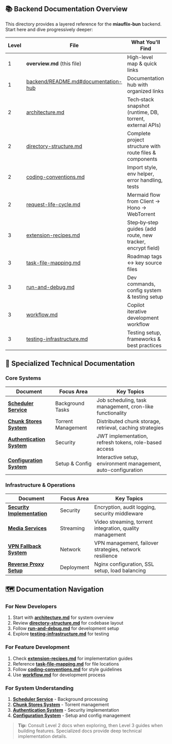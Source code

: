 ## 📚 Backend Documentation Overview

This directory provides a layered reference for the **miauflix-bun** backend.
Start here and dive progressively deeper:

| Level | File                                                                          | What You'll Find                                            |
| ----- | ----------------------------------------------------------------------------- | ----------------------------------------------------------- |
| 1     | **overview.md** (this file)                                                   | High-level map & quick links                                |
| 1     | [backend/README.md#documentation-hub](../backend/README.md#documentation-hub) | Documentation hub with organized links                      |
| 2     | [architecture.md](architecture.md)                                            | Tech‑stack snapshot (runtime, DB, torrent, external APIs)   |
| 2     | [directory-structure.md](directory-structure.md)                              | Complete project structure with route files & components    |
| 2     | [coding-conventions.md](coding-conventions.md)                                | Import style, env helper, error handling, tests             |
| 2     | [request-life-cycle.md](request-life-cycle.md)                                | Mermaid flow from Client → Hono → WebTorrent                |
| 3     | [extension-recipes.md](extension-recipes.md)                                  | Step‑by‑step guides (add route, new tracker, encrypt field) |
| 3     | [task-file-mapping.md](task-file-mapping.md)                                  | Roadmap tags ↔ key source files                            |
| 3     | [run-and-debug.md](run-and-debug.md)                                          | Dev commands, config system & testing setup                 |
| 3     | [workflow.md](workflow.md)                                                    | Copilot iterative development workflow                      |
| 3     | [testing-infrastructure.md](testing-infrastructure.md)                        | Testing setup, frameworks & best practices                  |

## 🔧 Specialized Technical Documentation

### Core Systems

| Document                                                       | Focus Area         | Key Topics                                                    |
| -------------------------------------------------------------- | ------------------ | ------------------------------------------------------------- |
| [**Scheduler Service**](../backend/docs/scheduler-service.md)  | Background Tasks   | Job scheduling, task management, cron-like functionality      |
| [**Chunk Stores System**](../backend/docs/chunk-stores.md)     | Torrent Management | Distributed chunk storage, retrieval, caching strategies      |
| [**Authentication System**](../backend/docs/authentication.md) | Security           | JWT implementation, refresh tokens, role-based access         |
| [**Configuration System**](../backend/docs/configuration.md)   | Setup & Config     | Interactive setup, environment management, auto-configuration |

### Infrastructure & Operations

| Document                                                          | Focus Area | Key Topics                                               |
| ----------------------------------------------------------------- | ---------- | -------------------------------------------------------- |
| [**Security Implementation**](../backend/docs/security.md)        | Security   | Encryption, audit logging, security middleware           |
| [**Media Services**](../backend/docs/media-services.md)           | Streaming  | Video streaming, torrent integration, quality management |
| [**VPN Fallback System**](../backend/docs/vpn-fallback-system.md) | Network    | VPN management, failover strategies, network resilience  |
| [**Reverse Proxy Setup**](../backend/docs/reverse-proxy.md)       | Deployment | Nginx configuration, SSL setup, load balancing           |

## 🗺️ Documentation Navigation

### For New Developers

1. Start with **[architecture.md](architecture.md)** for system overview
2. Review **[directory-structure.md](directory-structure.md)** for codebase layout
3. Follow **[run-and-debug.md](run-and-debug.md)** for development setup
4. Explore **[testing-infrastructure.md](testing-infrastructure.md)** for testing

### For Feature Development

1. Check **[extension-recipes.md](extension-recipes.md)** for implementation guides
2. Reference **[task-file-mapping.md](task-file-mapping.md)** for file locations
3. Follow **[coding-conventions.md](coding-conventions.md)** for style guidelines
4. Use **[workflow.md](workflow.md)** for development process

### For System Understanding

1. **[Scheduler Service](../backend/docs/scheduler-service.md)** - Background processing
2. **[Chunk Stores System](../backend/docs/chunk-stores.md)** - Torrent management
3. **[Authentication System](../backend/docs/authentication.md)** - Security implementation
4. **[Configuration System](../backend/docs/configuration.md)** - Setup and config management

> **Tip:** Consult Level 2 docs when exploring, then Level 3 guides when building features. Specialized docs provide deep technical implementation details.
